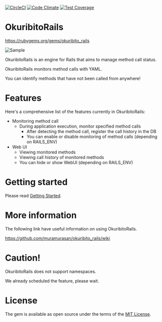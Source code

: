 [![CircleCI](https://circleci.com/gh/muramurasan/okuribito_rails.svg?style=svg)](https://circleci.com/gh/muramurasan/okuribito_rails)
[![Code Climate](https://codeclimate.com/github/muramurasan/okuribito_rails.png)](https://codeclimate.com/github/muramurasan/okuribito_rails)
[![Test Coverage](https://codeclimate.com/github/muramurasan/okuribito_rails/badges/coverage.svg)](https://codeclimate.com/github/muramurasan/okuribito_rails/coverage)

# OkuribitoRails

https://rubygems.org/gems/okuribito_rails

![Sample](https://raw.githubusercontent.com/muramurasan/okuribito_rails/master/doc/method_call_situations.png)

OkuribitoRails is an engine for Rails that aims to manage method call status.

OkuribitoRails monitors method calls with YAML.

You can identify methods that have not been called from anywhere!

# Features

Here's a comprehensive list of the features currently in OkuribitoRails:

* Monitoring method call
  * During application execution, monitor specified method calls
    * After detecting the method call, register the call history in the DB
    * You can enable or disable monitoring of method calls (depending on RAILS_ENV)
* Web UI
  * Viewing monitored methods
  * Viewing call history of monitored methods
  * You can hide or show WebUI (depending on RAILS_ENV)

# Getting started

Please read [Getting Started](https://github.com/muramurasan/okuribito_rails/wiki/Getting-Started).

# More information

The following link have useful information on using OkuribitoRails.

https://github.com/muramurasan/okuribito_rails/wiki

# Caution!

OkuribitoRails does not support namespaces.

We already scheduled the feature, please wait.

# License

The gem is available as open source under the terms of the [MIT License](http://opensource.org/licenses/MIT).
